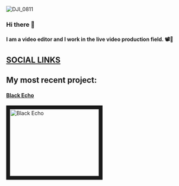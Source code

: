 ![DJI_0811](https://user-images.githubusercontent.com/71404341/130175522-4143ef38-9ee1-4f60-a099-96a9a4bda868.jpeg)
### Hi there 👋

#### I am a video editor and I work in the live video production field. 📽🔴

## [SOCIAL LINKS](https://linktr.ee/loudmusicpigeon)

## My most recent project:
#### [Black Echo](https://youtu.be/7O6sTK4X7WI)
<a href="http://www.youtube.com/watch?feature=player_embedded&v=7O6sTK4X7WI
" target="_blank"><img src="http://img.youtube.com/vi/7O6sTK4X7WI.jpg" 
alt="Black Echo" width="240" height="180" border="10" /></a>

